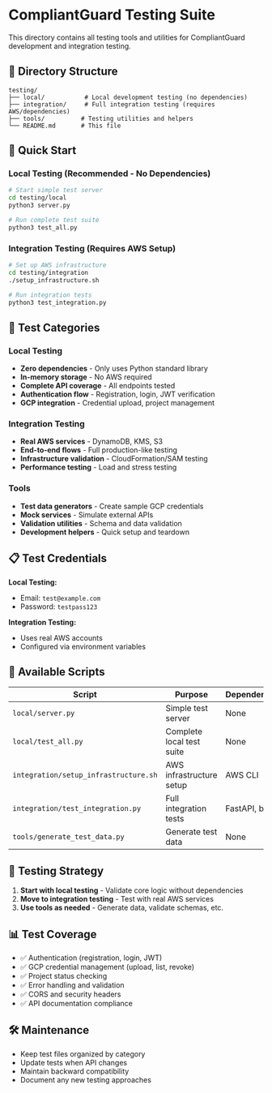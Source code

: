 # CompliantGuard Testing Suite

This directory contains all testing tools and utilities for CompliantGuard development and integration testing.

## 📁 Directory Structure

```
testing/
├── local/           # Local development testing (no dependencies)
├── integration/     # Full integration testing (requires AWS/dependencies)
├── tools/          # Testing utilities and helpers
└── README.md       # This file
```

## 🚀 Quick Start

### Local Testing (Recommended - No Dependencies)
```bash
# Start simple test server
cd testing/local
python3 server.py

# Run complete test suite
python3 test_all.py
```

### Integration Testing (Requires AWS Setup)
```bash
# Set up AWS infrastructure
cd testing/integration
./setup_infrastructure.sh

# Run integration tests
python3 test_integration.py
```

## 🧪 Test Categories

### Local Testing
- **Zero dependencies** - Only uses Python standard library
- **In-memory storage** - No AWS required
- **Complete API coverage** - All endpoints tested
- **Authentication flow** - Registration, login, JWT verification
- **GCP integration** - Credential upload, project management

### Integration Testing  
- **Real AWS services** - DynamoDB, KMS, S3
- **End-to-end flows** - Full production-like testing
- **Infrastructure validation** - CloudFormation/SAM testing
- **Performance testing** - Load and stress testing

### Tools
- **Test data generators** - Create sample GCP credentials
- **Mock services** - Simulate external APIs
- **Validation utilities** - Schema and data validation
- **Development helpers** - Quick setup and teardown

## 📋 Test Credentials

**Local Testing:**
- Email: `test@example.com`
- Password: `testpass123`

**Integration Testing:**
- Uses real AWS accounts
- Configured via environment variables

## 🔧 Available Scripts

| Script | Purpose | Dependencies |
|--------|---------|--------------|
| `local/server.py` | Simple test server | None |
| `local/test_all.py` | Complete local test suite | None |
| `integration/setup_infrastructure.sh` | AWS infrastructure setup | AWS CLI |
| `integration/test_integration.py` | Full integration tests | FastAPI, boto3 |
| `tools/generate_test_data.py` | Generate test data | None |

## 🎯 Testing Strategy

1. **Start with local testing** - Validate core logic without dependencies
2. **Move to integration testing** - Test with real AWS services
3. **Use tools as needed** - Generate data, validate schemas, etc.

## 📊 Test Coverage

- ✅ Authentication (registration, login, JWT)
- ✅ GCP credential management (upload, list, revoke)
- ✅ Project status checking
- ✅ Error handling and validation
- ✅ CORS and security headers
- ✅ API documentation compliance

## 🛠️ Maintenance

- Keep test files organized by category
- Update tests when API changes
- Maintain backward compatibility
- Document any new testing approaches